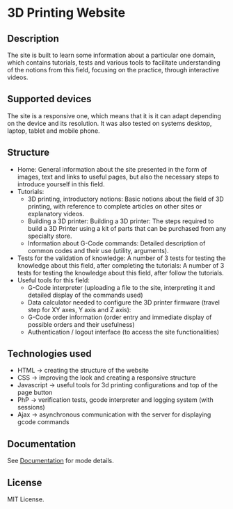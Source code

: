 # 3D Printing Website

## Description
The site is built to learn some information about a particular one domain, which contains tutorials, tests and various tools to facilitate understanding of the notions from this field, focusing on the practice, through interactive videos.

## Supported devices
The site is a responsive one, which means that it is it can adapt depending on the device and its resolution. It was also tested on systems desktop, laptop, tablet and mobile phone.

## Structure
- Home: General information about the site presented in the form of images, text and links to useful pages, but also the necessary steps to introduce yourself in this field.
- Tutorials:
    * 3D printing, introductory notions: Basic notions about the field of 3D printing, with reference to complete articles on other sites or explanatory videos.
    * Building a 3D printer: Building a 3D printer: The steps required to build a 3D Printer using a kit of parts that can be purchased from any specialty store.
    * Information about G-Code commands: Detailed description of common codes and their use (utility, arguments).
- Tests for the validation of knowledge: A number of 3 tests for testing the knowledge about this field, after completing the tutorials: A number of 3 tests for testing the knowledge about this field, after follow the tutorials.
- Useful tools for this field:
    * G-Code interpreter (uploading a file to the site, interpreting it and detailed display of the commands used)
    * Data calculator needed to configure the 3D printer firmware (travel step for XY axes, Y axis and Z axis):
    * G-Code order information (order entry and immediate display of possible orders and their usefulness)
    * Authentication / logout interface (to access the site functionalities)

## Technologies used
- HTML 			-> creating the structure of the website
- CSS 			-> improving the look and creating a responsive structure
- Javascript 	-> useful tools for 3d printing configurations and top of the page button
- PhP 			-> verification tests, gcode interpreter and logging system (with sessions)
- Ajax 			-> asynchronous communication with the server for displaying gcode commands

## Documentation
See [Documentation](documentation.pdf) for mode details.

## License
MIT License.
